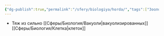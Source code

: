 ```yaml
---
{"dg-publish":true,"permalink":"/sfery/biologiya/horda/","tags":["Зоология"]}
---
```


- Тяж из сильно [[Сферы/Биология/Вакуоли\|вакуолизированных]] [[Сферы/Биология/Клетка\|клеток]] 